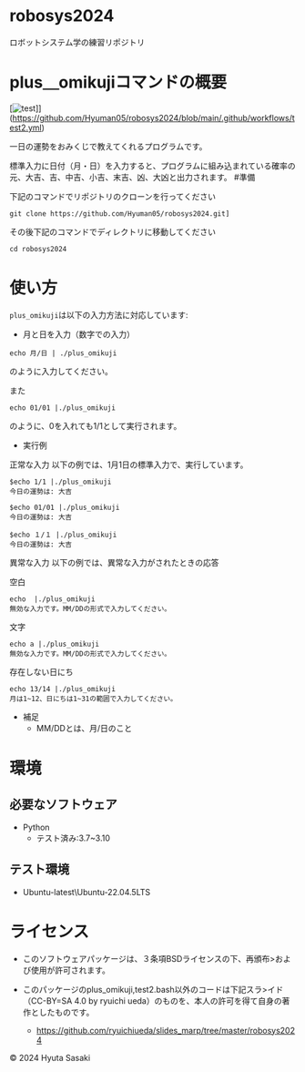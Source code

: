 # robosys2024

ロボットシステム学の練習リポジトリ

# plus＿omikujiコマンドの概要

[![test](https://github.com/Hyuman05/robosys2024/actions/workflows/test2.yml/badge.svg)]](https://github.com/Hyuman05/robosys2024/blob/main/.github/workflows/test2.yml)

一日の運勢をおみくじで教えてくれるプログラムです。

標準入力に日付（月・日）を入力すると、プログラムに組み込まれている確率の元、大吉、吉、中吉、小吉、末吉、凶、大凶と出力されます。
#準備

下記のコマンドでリポジトリのクローンを行ってください

```
git clone https://github.com/Hyuman05/robosys2024.git]
```

その後下記のコマンドでディレクトリに移動してください

```
cd robosys2024
```

# 使い方

`plus_omikuji`は以下の入力方法に対応しています:

- 月と日を入力（数字での入力）
```
echo 月/日 | ./plus_omikuji
```

のように入力してください。


また

```
echo 01/01 |./plus_omikuji
```

のように、0を入れても1/1として実行されます。

- 実行例

正常な入力
以下の例では、1月1日の標準入力で、実行しています。

```
$echo 1/1 |./plus_omikuji
今日の運勢は: 大吉
```

```
$echo 01/01 |./plus_omikuji
今日の運勢は: 大吉
```

```
$echo １/１ |./plus_omikuji
今日の運勢は: 大吉
```

異常な入力
以下の例では、異常な入力がされたときの応答

空白
```
echo  |./plus_omikuji
無効な入力です。MM/DDの形式で入力してください。
```

文字
```
echo a |./plus_omikuji
無効な入力です。MM/DDの形式で入力してください。
```

存在しない日にち
```
echo 13/14 |./plus_omikuji
月は1~12、日にちは1~31の範囲で入力してください。
```
- 補足
  - MM/DDとは、月/日のこと
# 環境

## 必要なソフトウェア
- Python
    - テスト済み:3.7~3.10

## テスト環境
- Ubuntu-latest\Ubuntu-22.04.5LTS

# ライセンス
- このソフトウェアパッケージは、３条項BSDライセンスの下、再頒布>および使用が許可されます。

- このパッケージのplus_omikuji,test2.bash以外のコードは下記スラ>イド（CC-BY=SA 4.0 by ryuichi ueda）のものを、本人の許可を得て自身の著作としたものです。
  - https://github.com/ryuichiueda/slides_marp/tree/master/robosys2024

© 2024 Hyuta Sasaki
